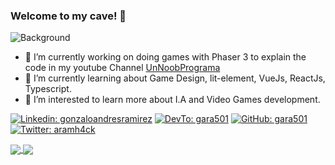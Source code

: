 ### Welcome to my cave! 👋

<!--
**gara501/gara501** is a ✨ _special_ ✨ repository because its `README.md` (this file) appears on your GitHub profile.

Here are some ideas to get you started:

- 🔭 I’m currently working on ...
- 🌱 I’m currently learning ...
- 👯 I’m looking to collaborate on ...
- 🤔 I’m looking for help with ...
- 💬 Ask me about ...
- 📫 How to reach me: ...
- 😄 Pronouns: ...
- ⚡ Fun fact: ...
-->

![Background](https://images.pexels.com/photos/459475/pexels-photo-459475.jpeg?auto=compress&cs=tinysrgb&dpr=2&h=750&w=1260)


- 🔭 I’m currently working on doing games with Phaser 3 to explain the code in my youtube Channel [UnNoobPrograma](https://www.youtube.com/channel/UCc9WtBjWQ5mgtdzqqQyv_xQ)
- 🌱 I’m currently learning about Game Design, lit-element, VueJs, ReactJs, Typescript.
- 👯 I’m interested to learn more about I.A and Video Games development.

[![Linkedin: gonzaloandresramirez](https://img.shields.io/badge/-linkedin-blue?logo=Linkedin)](https://linkedin.com/in/gonzaloandresramirez/)
[![DevTo: gara501](https://img.shields.io/badge/-devto-red?logo=Dev.To)](https://dev.to/gara501)
[![GitHub: gara501](https://img.shields.io/github/followers/gara501?label=follow&style=social)](https://github.com/gara501)
[![Twitter: aramh4ck](https://img.shields.io/twitter/follow/aramh4ck?style=social)](https://twitter.com/aramh4ck)

<a href="https://github.com/anuraghazra/github-readme-stats">
  <img align="center" src="https://github-readme-stats.vercel.app/api/?username=gara501" />
</a>

<a href="https://github.com/anuraghazra/github-readme-stats">
  <img align="center" src="https://github-readme-stats.vercel.app/api/top-langs/?username=gara501&layout=compact&langs_count=8" />
</a>
